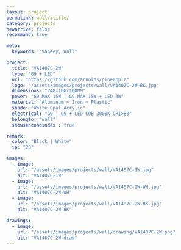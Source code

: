 ```yaml
---
layout: project
permalink: wall/:title/
category: projects
newarrive: false
recommand: true

meta:
  keywords: "Vaneey, Wall"

project:
  title: "VA1407C-2W"
  type: "G9 + LED"
  url: "https://github.com/arnolds/pineapple"
  logo: "/assets/images/projects/wall/VA1407C-2W-BK.jpg"
  dimensions: "248x100x108MM"
  power: "G9 MAX 15W | G9 MAX 15W + LED 3W"
  material: "Aluminum + Iron + Plastic"
  shade: "White Opal Acrylic"
  electrical: "G9 | G9 + LED COB 3000K CRI>80"
  belongto: "wall"
  showsencondindex : true

remark:
  color: "Black | White"
  ip: "20"

images:
  - image:
    url: "/assets/images/projects/wall/VA1407C-1W.jpg"
    alt: "VA1407C-1W"
  - image:
    url: "/assets/images/projects/wall/VA1407C-2W-WH.jpg"
    alt: "VA1407C-2W-WH"
  - image:
    url: "/assets/images/projects/wall/VA1407C-2W-BK.jpg"
    alt: "VA1407C-2W-BK"

drawings:
  - image:
    url: "/assets/images/projects/wall/drawing/VA1407C-2W.png"
    alt: "VA1407C-2W-draw"
---
```

